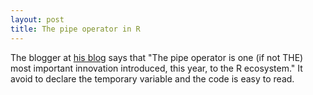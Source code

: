 ```yaml
---
layout: post
title: The pipe operator in R
---
```

The blogger at [his blog](http://www.r-statistics.com/2014/08/simpler-r-coding-with-pipes-the-present-and-future-of-the-magrittr-package/) says that "The pipe operator is one (if not THE) most important innovation introduced, this year, to the R ecosystem." It avoid to declare the temporary variable and the code is easy to read.



